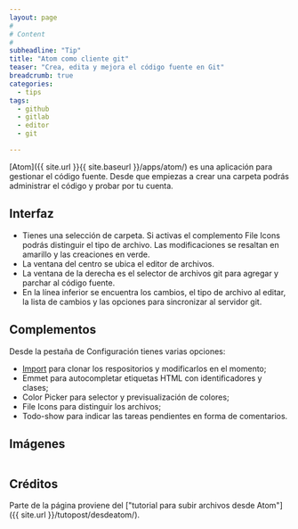 ```yaml
---
layout: page
#
# Content
#
subheadline: "Tip"
title: "Atom como cliente git"
teaser: "Crea, edita y mejora el código fuente en Git"
breadcrumb: true   
categories:
  - tips
tags:
  - github
  - gitlab
  - editor
  - git

---
```


[Atom]({{ site.url }}{{ site.baseurl }}/apps/atom/) es una aplicación para gestionar el código fuente. Desde que empiezas a crear una carpeta podrás administrar el código y probar por tu cuenta.

## Interfaz

* Tienes una selección de carpeta. Si activas el complemento File Icons podrás distinguir el tipo de archivo. Las modificaciones se resaltan en amarillo y las creaciones en verde.
* La ventana del centro se ubica el editor de archivos.
* La ventana de la derecha es el selector de archivos git para agregar y parchar al código fuente.
* En la línea inferior se encuentra los cambios, el tipo de archivo al editar, la lista de cambios y las opciones para sincronizar al servidor git.

## Complementos
Desde la pestaña de Configuración tienes varias opciones:

* [Import](https://atom.io/packages/import) para clonar los respositorios y modificarlos en el momento;
* Emmet para autocompletar etiquetas HTML con identificadores y clases;
* Color Picker para selector y previsualización de colores;
* File Icons para distinguir los archivos;
* Todo-show para indicar las tareas pendientes en forma de comentarios.

## Imágenes
<div class="row">
    <div class="medium-12 columns t30">
    <img src="{{ site.urlimg }}atom.png" alt="">
    </div><!-- /.medium-4.columns -->
</div>
<div class="row">
    <div class="medium-12 columns t30">
    <img src="{{ site.urlimg }}atomdiff.png" alt="">
    </div><!-- /.medium-4.columns -->
</div>
<div class="row">
    <div class="medium-12 columns t30">
    <img src="{{ site.urlimg }}import.png" alt="">
    </div><!-- /.medium-4.columns -->
</div>

## Créditos
Parte de la página proviene del ["tutorial para subir archivos desde Atom"]({{ site.url }}/tutopost/desdeatom/).
